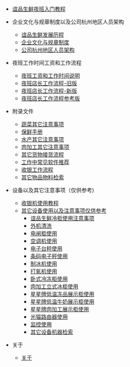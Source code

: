 

* [谊品生鲜夜班入门教程](README.md ':disabled')

- 企业文化与规章制度以及公司杭州地区人员架构
	- [谊品生鲜发展历程](./initwithmarkdown/about/谊品生鲜发展历程.md)
	- [企业文化与规章制度](./initwithmarkdown/about/企业文化与规章制度.md)
	- [公司杭州地区人员架构](./initwithmarkdown/about/公司杭州地区人员架构.md)

- 夜班工作时间工资和工作流程
	- [夜班工资和工作时间说明](./initwithmarkdown/common/夜班工作时间工资和工作流程.md)
	- [夜班店长工作流程-旧版](./initwithmarkdown/common/夜班店长工作流程-旧版.md)
	- [夜班店长工作流程-新版](./initwithmarkdown/common/夜班店长工作流程-新版.md)
	- [夜班店长工作流程参考版](./initwithmarkdown/common/夜班店长工作流程-参考.md)

- 附录文件
	- [蔬菜其它注意事项](./initwithmarkdown/common/蔬菜其它注意事项.md)
	- [保鲜手册](./initwithmarkdown/common/蔬菜保鲜手册.md)
	- [水产其它注意事项](./initwithmarkdown/common/水产其它注意事项.md)
	- [肉加工其它注意事项](./initwithmarkdown/common/肉加工其它注意事项.md)
	- [其它货物接货流程](./initwithmarkdown/common/其它货物接货流程.md)
	- [工作中常见软件推荐](./initwithmarkdown/common/工作中常见软件推荐.md)
	- [收银工作流程](./initwithmarkdown/common/收银工作流程.md)
	- [其它物品物料检索](./initwithmarkdown/common/其它物品物料检索.md)

- 设备以及其它注意事项（仅供参考)
	- [收银机使用教程](./initwithmarkdown/common/收银机使用教程.md)
	- [其它设备使用以及注意事项仅供参考](./initwithmarkdown/common/其它设备使用以及注意事项.md)
		- [谊品生鲜冷柜使用注意事项](./initwithmarkdown/equipment/谊品生鲜冷柜使用注意事项.md)
		- [外机清洗](./initwithmarkdown/equipment/外机清洗.md)
		- [电闸柜使用](./initwithmarkdown/equipment/电闸柜使用.md)
		- [空调机使用](./initwithmarkdown/equipment/空调机使用.md)
		- [电子台秤使用](./initwithmarkdown/equipment/电子台秤使用.md)
		- [条码电子秤使用](./initwithmarkdown/equipment/条码电子秤使用.md)
		- [制冰机使用](./initwithmarkdown/equipment/制冰机使用.md)
		- [打氧机使用](./initwithmarkdown/equipment/打氧机使用.md)
		- [卧式冷冻柜使用](./initwithmarkdown/equipment/卧式冷冻柜使用.md)
		- [肉加工立式冰柜使用](./initwithmarkdown/equipment/肉加工立式冰柜使用.md)
		- [星星牌低温冻品展示柜使用](./initwithmarkdown/equipment/星星牌低温冻品展示柜使用.md)
		- [星星牌低温牛奶展示柜使用](./initwithmarkdown/equipment/星星牌低温牛奶展示柜使用.md)
		- [星星牌肉加工展示柜使用](./initwithmarkdown/equipment/星星牌肉加工展示柜使用.md)
		- [光猫路由器使用](./initwithmarkdown/equipment/光猫路由器使用.md)
		- [监控使用](./initwithmarkdown/equipment/监控使用.md)
		- [其它设备机器检索](./initwithmarkdown/equipment/其它设备检索.md)

- 关于
	- [关于](./initwithmarkdown/about/关于.md)
